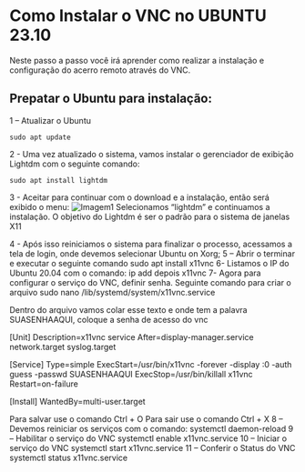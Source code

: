 # Como Instalar o VNC no UBUNTU 23.10

Neste passo a passo você irá aprender como realizar a instalação e configuração do acerro remoto através do VNC.

## Prepatar o Ubuntu para instalação:

1 – Atualizar o Ubuntu
```
sudo apt update
````
2 - Uma vez atualizado o sistema, vamos instalar o gerenciador de exibição Lightdm com o seguinte comando:
```
sudo apt install lightdm
```
3 - Aceitar para continuar com o download e a instalação, então será exibido o menu:
![Imagem1](https://github.com/user-attachments/assets/403ca6f6-2855-47b1-a9f3-8181677765d5)
Selecionamos “lightdm” e continuamos a instalação. O objetivo do Lightdm é ser o padrão para o sistema de janelas X11

4 - Após isso reiniciamos o sistema para finalizar o processo, acessamos a tela de login, onde devemos selecionar Ubuntu on Xorg;
5 – Abrir o terminar e executar o seguinte comando
sudo apt install x11vnc
6- Listamos o IP do Ubuntu 20.04 com o comando:
ip add
depois
x11vnc
7- Agora para configurar o serviço do VNC, definir senha.
Seguinte comando para criar o arquivo
sudo nano /lib/systemd/system/x11vnc.service

Dentro do arquivo vamos colar esse texto e onde tem a palavra SUASENHAAQUI, coloque a senha de acesso do vnc

[Unit]
Description=x11vnc service
After=display-manager.service network.target syslog.target

[Service]
Type=simple
ExecStart=/usr/bin/x11vnc -forever -display :0 -auth guess -passwd SUASENHAAQUI
ExecStop=/usr/bin/killall x11vnc
Restart=on-failure

[Install]
WantedBy=multi-user.target

Para salvar use o comando Ctrl + O
Para sair use o comando Ctrl + X
8 – Devemos reiniciar os serviços com o comando:
systemctl daemon-reload
9 – Habilitar o serviço do VNC
systemctl enable x11vnc.service
10 – Iniciar o serviço do VNC
systemctl start x11vnc.service
11 – Conferir o Status do VNC
systemctl status x11vnc.service
 

